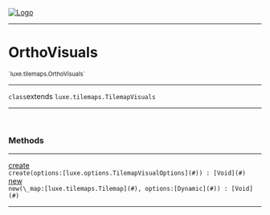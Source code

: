 
[![Logo](../../../images/logo.png)](../../../api/index.html)

---



<h1>OrthoVisuals</h1>
<small>`luxe.tilemaps.OrthoVisuals`</small>



---

`class`extends <code><span>luxe.tilemaps.TilemapVisuals</span></code>

---

&nbsp;
&nbsp;







<h3>Methods</h3> <hr/><span class="method apipage">
            <a name="create"><a class="lift" href="#create">create</a></a> <div class="clear"></div><code class="signature apipage">create(options:[luxe.options.TilemapVisualOptions](#)<span></span>) : [Void](#)</code><br/><span class="small_desc_flat"></span>
        </span>
    <span class="method apipage">
            <a name="new"><a class="lift" href="#new">new</a></a> <div class="clear"></div><code class="signature apipage">new(\_map:[luxe.tilemaps.Tilemap](#)<span></span>, options:[Dynamic](#)<span></span>) : [Void](#)</code><br/><span class="small_desc_flat"></span>
        </span>
    





---

&nbsp;
&nbsp;
&nbsp;
&nbsp;